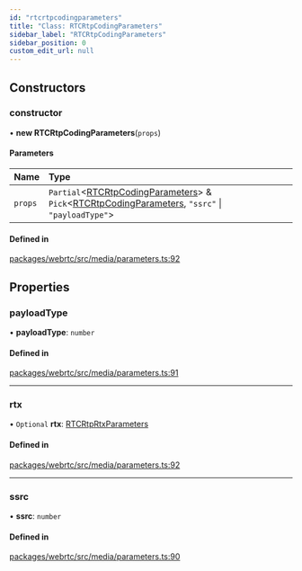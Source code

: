 ```yaml
---
id: "rtcrtpcodingparameters"
title: "Class: RTCRtpCodingParameters"
sidebar_label: "RTCRtpCodingParameters"
sidebar_position: 0
custom_edit_url: null
---
```


## Constructors

### constructor

• **new RTCRtpCodingParameters**(`props`)

#### Parameters

| Name | Type |
| :------ | :------ |
| `props` | `Partial`<[RTCRtpCodingParameters](rtcrtpcodingparameters.md)\> & `Pick`<[RTCRtpCodingParameters](rtcrtpcodingparameters.md), ``"ssrc"`` \| ``"payloadType"``\> |

#### Defined in

[packages/webrtc/src/media/parameters.ts:92](https://github.com/shinyoshiaki/werift-webrtc/blob/9b072fd/packages/webrtc/src/media/parameters.ts#L92)

## Properties

### payloadType

• **payloadType**: `number`

#### Defined in

[packages/webrtc/src/media/parameters.ts:91](https://github.com/shinyoshiaki/werift-webrtc/blob/9b072fd/packages/webrtc/src/media/parameters.ts#L91)

___

### rtx

• `Optional` **rtx**: [RTCRtpRtxParameters](rtcrtprtxparameters.md)

#### Defined in

[packages/webrtc/src/media/parameters.ts:92](https://github.com/shinyoshiaki/werift-webrtc/blob/9b072fd/packages/webrtc/src/media/parameters.ts#L92)

___

### ssrc

• **ssrc**: `number`

#### Defined in

[packages/webrtc/src/media/parameters.ts:90](https://github.com/shinyoshiaki/werift-webrtc/blob/9b072fd/packages/webrtc/src/media/parameters.ts#L90)
